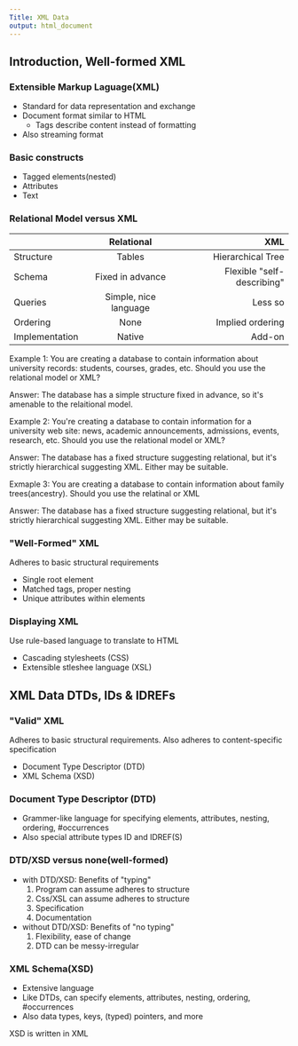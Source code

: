 ```yaml
---
Title: XML Data
output: html_document
---
```


## Introduction, Well-formed XML

### Extensible Markup Laguage(XML)  
* Standard for data representation and exchange
* Document format similar to HTML
  * Tags describe content instead of formatting
* Also streaming format

### Basic constructs

* Tagged elements(nested)
* Attributes
* Text

### Relational Model versus XML

|                | Relational          | XML                        |
| ---------------|:-------------------:| --------------------------:|
|   Structure    |  Tables             |Hierarchical Tree           |
|   Schema       |Fixed in advance     |Flexible "self-describing"  |
|   Queries      |Simple, nice language|Less so                     |
|   Ordering     |None                 |Implied ordering            |
| Implementation | Native              |Add-on                      |

Example 1: You are creating a database to contain information about university records: students, courses, grades, etc. Should you use the relational model or XML?

Answer: The database has a simple structure fixed in advance, so it's amenable to the relaitional model. 

Example 2: You're creating a database to contain information for a university web site: news, academic announcements, admissions, events, research, etc. Should you use the relational model or XML?

Answer: The database has a fixed structure suggesting relational, but it's strictly hierarchical suggesting XML. Either may be suitable.

Exmaple 3: You are creating a database to contain information about family trees(ancestry). Should you use the relatinal or XML

Answer: The database has a fixed structure suggesting relational, but it's strictly hierarchical suggesting XML. Either may be suitable.

### "Well-Formed" XML
Adheres to basic structural requirements
* Single root element
* Matched tags, proper nesting
* Unique attributes within elements

### Displaying XML
Use rule-based language to translate to HTML
* Cascading stylesheets (CSS)
* Extensible stleshee language (XSL)

## XML Data DTDs, IDs & IDREFs

### "Valid" XML
Adheres to basic structural requirements. Also adheres to content-specific specification
* Document Type Descriptor (DTD)
* XML Schema (XSD)

### Document Type Descriptor (DTD)
* Grammer-like language for specifying elements, attributes, nesting, ordering, #occurrences
* Also special attribute types ID and IDREF(S)

### DTD/XSD versus none(well-formed)
* with DTD/XSD: Benefits of "typing"
   1. Program can assume adheres to structure
   2. Css/XSL can assume adheres to structure
   3. Specification
   4. Documentation
* without DTD/XSD: Benefits of "no typing"
   1. Flexibility, ease of change
   2. DTD can be messy-irregular

### XML Schema(XSD)
* Extensive language
* Like DTDs, can specify elements, attributes, nesting, ordering, #occurrences
* Also data types, keys, (typed) pointers, and more

XSD is written in XML





